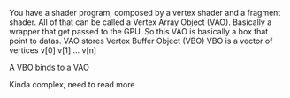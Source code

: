 You have a shader program, composed by a vertex shader and a fragment shader.
All of that can be called a Vertex Array Object (VAO). Basically a wrapper that get passed to the GPU.
So this VAO is basically a box that point to datas. VAO stores Vertex Buffer Object (VBO)
VBO is a vector of vertices
v[0] v[1] ... v[n]

A VBO binds to a VAO

Kinda complex, need to read more

